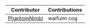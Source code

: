 | Contributor | Contributions |
| --- | --- |
| [PhantomNimbi][PHANTOMNIMBI] | waifuim cog |

[PHANTOMNIMBI]: https://github.com/PhantomNimbi